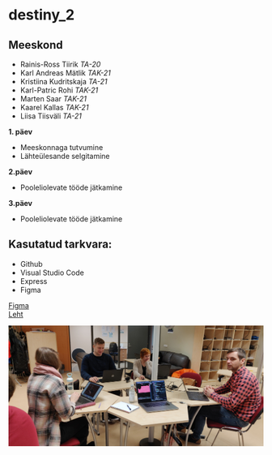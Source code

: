 # destiny_2

## Meeskond
- Rainis-Ross Tiirik _TA-20_
- Karl Andreas Mätlik _TAK-21_
- Kristiina Kudritskaja _TA-21_
- Karl-Patric Rohi _TAK-21_
- Marten Saar _TAK-21_
- Kaarel Kallas _TAK-21_
- Liisa Tiisväli _TA-21_


**1. päev**

- Meeskonnaga tutvumine
- Lähteülesande selgitamine


**2.päev**

- Pooleliolevate tööde jätkamine


**3.päev**

- Pooleliolevate tööde jätkamine


## Kasutatud tarkvara:
- Github
- Visual Studio Code
- Express
- Figma

[Figma](https://www.figma.com/file/aJcofflB3D2tIuPHWf3qvu/Untitled?node-id=0%3A1)<br/>
[Leht](https://rainis-destiny.netlify.app/)

![energy_hack_team2.jpg](https://github.com/oliverounaid/energyhack-project/blob/main/Images/energy_hack_team2.jpg)
